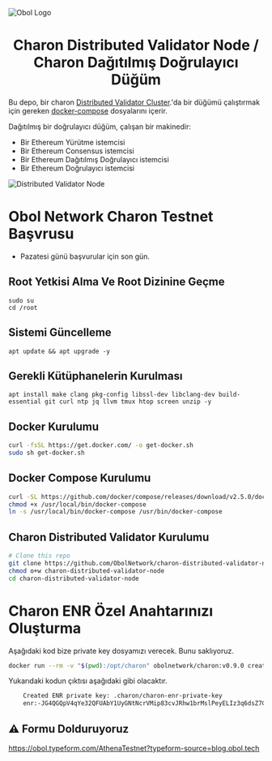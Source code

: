 ![Obol Logo](https://obol.tech/obolnetwork.png)

<h1 align="center">Charon Distributed Validator Node / Charon Dağıtılmış Doğrulayıcı Düğüm</h1>


Bu depo, bir charon [Distributed Validator Cluster](https://docs.obol.tech/docs/int/key-concepts#distributed-validator-cluster).'da bir düğümü çalıştırmak için gereken [docker-compose](https://docs.docker.com/compose/) dosyalarını içerir.

Dağıtılmış bir doğrulayıcı düğüm, çalışan bir makinedir:

- Bir Ethereum Yürütme istemcisi
- Bir Ethereum Consensus istemcisi
- Bir Ethereum Dağıtılmış Doğrulayıcı istemcisi
- Bir Ethereum Doğrulayıcı istemcisi

![Distributed Validator Node](DVNode.png)

# Obol Network Charon Testnet Başvrusu
- Pazatesi günü başvurular için son gün.

## Root Yetkisi Alma Ve Root Dizinine Geçme
```shell
sudo su
cd /root
```

## Sistemi Güncelleme
```shell
apt update && apt upgrade -y
```

## Gerekli Kütüphanelerin Kurulması
```shell
apt install make clang pkg-config libssl-dev libclang-dev build-essential git curl ntp jq llvm tmux htop screen unzip -y
```

## Docker Kurulumu
```sh
curl -fsSL https://get.docker.com/ -o get-docker.sh
sudo sh get-docker.sh
```

## Docker Compose Kurulumu
```sh
curl -SL https://github.com/docker/compose/releases/download/v2.5.0/docker-compose-linux-x86_64 -o /usr/local/bin/docker-compose
chmod +x /usr/local/bin/docker-compose
ln -s /usr/local/bin/docker-compose /usr/bin/docker-compose
```

## Charon Distributed Validator Kurulumu
```sh
# Clone this repo
git clone https://github.com/ObolNetwork/charon-distributed-validator-node.git
chmod o+w charon-distributed-validator-node
cd charon-distributed-validator-node
```

# Charon ENR Özel Anahtarınızı Oluşturma
Aşağıdaki kod bize private key dosyamızı verecek. Bunu saklıyoruz.
```sh
docker run --rm -v "$(pwd):/opt/charon" obolnetwork/charon:v0.9.0 create enr
```

Yukarıdaki kodun çıktısı aşağıdaki gibi olacaktır.
```sh
    Created ENR private key: .charon/charon-enr-private-key
    enr:-JG4QGQpV4qYe32QFUAbY1UyGNtNcrVMip83cvJRhw1brMslPeyELIz3q6dsZ7GblVaCjL_8FKQhF6Syg-O_kIWztimGAYHY5EvPgmlkgnY0gmlwhH8AAAGJc2VjcDI1NmsxoQKzMe_GFPpSqtnYl-mJr8uZAUtmkqccsAx7ojGmFy-FY4N0Y3CCDhqDdWRwgg4u
```

## ⚠️ Formu Dolduruyoruz
https://obol.typeform.com/AthenaTestnet?typeform-source=blog.obol.tech

